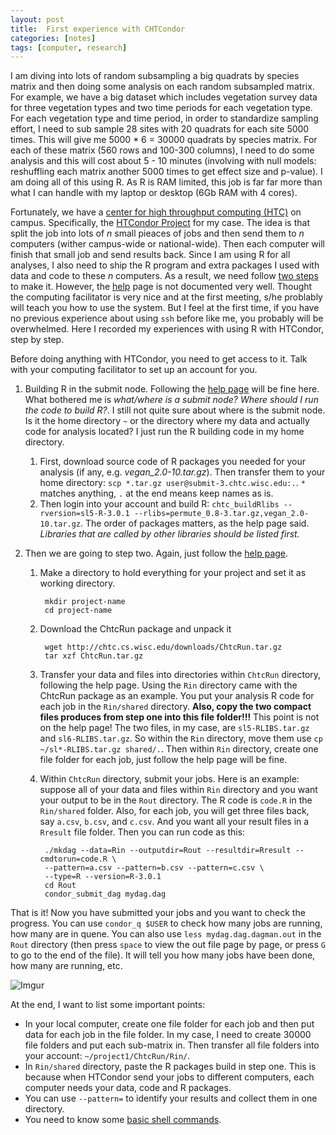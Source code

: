 ```yaml
---
layout: post
title:  First experience with CHTCondor
categories: [notes]
tags: [computer, research]
---
```

I am diving into lots of random subsampling a big quadrats by species matrix and then doing some analysis on each random subsampled matrix. For example, we have a big dataset which includes vegetation survey data for three vegetation types and two time periods for each vegetation type. For each vegetation type and time period, in order to standardize sampling effort, I need to sub sample 28 sites with 20 quadrats for each site 5000 times. This will give me 5000 * 6 = 30000 quadrats by species matrix. For each of these matrix (560 rows and 100-300 columns), I need to do some analysis and this will cost about 5 - 10 minutes (involving with null models: reshuffling each matrix another 5000 times to get effect size and p-value). I am doing all of this using R. As R is RAM limited, this job is far far more than what I can handle with my laptop or desktop (6Gb RAM with 4 cores).

Fortunately, we have a [center for high throughput computing (HTC)](http://chtc.cs.wisc.edu/) on campus. Specifically, the [HTCondor Project](http://research.cs.wisc.edu/htcondor/) for my case. The idea is that split the job into lots of *n* small pieaces of jobs and then send them to *n* computers (wither campus-wide or national-wide). Then each computer will finish that small job and send results back. Since I am using R for all analyses, I also need to ship the R program and extra packages I used with data and code to these *n* computers. As a result, we need follow [two steps](http://chtc.cs.wisc.edu/howto_overview.shtml) to make it. However, the [help](http://chtc.cs.wisc.edu/howto_overview.shtml) page is not documented very well. Thought the computing facilitator is very nice and at the first meeting, s/he problably will teach you how to use the system. But I feel at the first time, if you have no previous experience about using `ssh` before like me, you probably will be overwhelmed. Here I recorded my experiences with using R with HTCondor, step by step.

Before doing anything with HTCondor, you need to get access to it. Talk with your computing facilitator to set up an account for you.

1. Building R in the submit node. Following the [help page](http://chtc.cs.wisc.edu/MATLABandR.shtml) will be fine here. What bothered me is *what/where is a submit node? Where should I run the code to build R?*. I still not quite sure about where is the submit node. Is it the home directory `~` or the directory where my data and actually code for analysis located? I just run the R building code in my home directory.

	1. First, download source code of R packages you needed for your analysis (if any, e.g. *vegan_2.0-10.tar.gz*). Then transfer them to your home directory: `scp *.tar.gz user@submit-3.chtc.wisc.edu:.`. `*` matches anything, `.` at the end means keep names as is.
	2. Then login into your account and build R: `chtc_buildRlibs --rversion=sl5-R-3.0.1 --rlibs=permute_0.8-3.tar.gz,vegan_2.0-10.tar.gz`. The order of packages matters, as the help page said. *Libraries that are called by other libraries should be listed first.*

2. 	Then we are going to step two. Again, just follow the [help page](http://chtc.cs.wisc.edu/DAGenv.shtml).

	1. Make a directory to hold everything for your project and set it as working directory. 
			
			mkdir project-name
			cd project-name

	2. Download the ChtcRun package and unpack it

			wget http://chtc.cs.wisc.edu/downloads/ChtcRun.tar.gz
			tar xzf ChtcRun.tar.gz

	3. Transfer your data and files into directories within `ChtcRun` directory, following the help page. Using the `Rin` directory came with the ChtcRun package as an example. You put your analysis R code for each job in the `Rin/shared` directory. **Also, copy the two compact files produces from step one into this file folder!!!** This point is not on the help page! The two files, in my case, are `sl5-RLIBS.tar.gz` and `sl6-RLIBS.tar.gz`. So within the `Rin` directory, move them use `cp ~/sl*-RLIBS.tar.gz shared/.`. Then within `Rin` directory, create one file folder for each job, just follow the help page will be fine.
	4. Within `ChtcRun` directory, submit your jobs. Here is an example: suppose all of your data and files within `Rin` directory and you want your output to be in the `Rout` directory. The R code is `code.R` in the `Rin/shared` folder. Also, for each job, you will get three files back, say `a.csv`, `b.csv`, and `c.csv`. And you want all your result files in a `Rresult` file folder. Then you can run code as this:
	
			./mkdag --data=Rin --outputdir=Rout --resultdir=Rresult --cmdtorun=code.R \
			--pattern=a.csv --pattern=b.csv --pattern=c.csv \
			--type=R --version=R-3.0.1
			cd Rout
			condor_submit_dag mydag.dag

That is it! Now you have submitted your jobs and you want to check the progress. You can use `condor_q $USER` to check how many jobs are running, how many are in quene. You can also use `less mydag.dag.dagman.out` in the `Rout` directory (then press `space` to view the out file page by page, or press `G` to go to the end of the file). It will tell you how many jobs have been done, how many are running, etc. 

![Imgur](http://i.imgur.com/LwfOE4C.png)

At the end, I want to list some important points:

+ In your local computer, create one file folder for each job and then put data for each job in the file folder. In my case, I need to create 30000 file folders and put each sub-matrix in. Then transfer all file folders into your account: `~/project1/ChtcRun/Rin/`.
+ In `Rin/shared` directory, paste the R packages build in step one. This is because when HTCondor send your jobs to different computers, each computer needs your data, code and R packages.
+ You can use `--pattern=` to identify your results and collect them in one directory.
+ You need to know some [basic shell commands](http://www.daijiang.name/en/2014/03/02/Unix-commands/).
		
